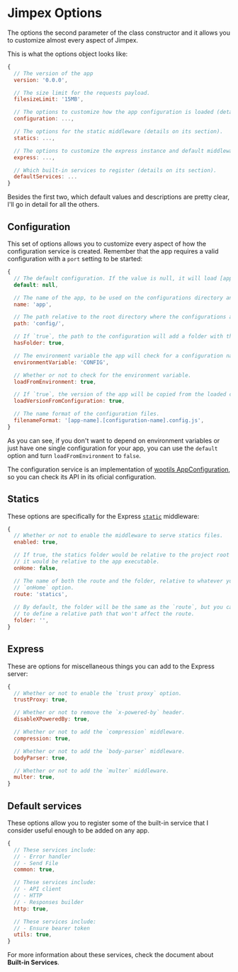 # Jimpex Options

The options the second parameter of the class constructor and it allows you to customize almost every aspect of Jimpex.

This is what the options object looks like:

```js
{
  // The version of the app
  version: '0.0.0',

  // The size limit for the requests payload.
  filesizeLimit: '15MB',

  // The options to customize how the app configuration is loaded (details on its section).
  configuration: ...,

  // The options for the static middleware (details on its section).
  statics: ...,

  // The options to customize the express instance and default middlewares (details on its section).
  express: ...,

  // Which built-in services to register (details on its section).
  defaultServices: ...
}
```

Besides the first two, which default values and descriptions are pretty clear, I'll go in detail for all the others.

## Configuration

This set of options allows you to customize every aspect of how the configuration service is created. Remember that the app requires a valid configuration with a `port` setting to be started:

```js
{
  // The default configuration. If the value is null, it will load [app-name].config.js
  default: null,

  // The name of the app, to be used on the configurations directory and filenames.
  name: 'app',

  // The path relative to the root directory where the configurations are located.
  path: 'config/',

  // If `true`, the path to the configuration will add a folder with the name of the app.
  hasFolder: true,

  // The environment variable the app will check for a configuration name.
  environmentVariable: 'CONFIG',

  // Whether or not to check for the environment variable.
  loadFromEnvironment: true,

  // If `true`, the version of the app will be copied from the loaded configuration.
  loadVersionFromConfiguration: true,

  // The name format of the configuration files.
  filenameFormat: '[app-name].[configuration-name].config.js',
}
```

As you can see, if you don't want to depend on environment variables or just have one single configuration for your app, you can use the `default` option and turn `loadFromEnvironment` to `false`.

The configuration service is an implementation of [wootils AppConfiguration](https://github.com/homer0/wootils/blob/master/documents/node/appConfiguration.md), so you can check its API in its oficial configuration.

## Statics

These options are specifically for the Express [`static`](https://github.com/expressjs/serve-static) middleware:

```js
{
  // Whether or not to enable the middleware to serve statics files.
  enabled: true,

  // If true, the statics folder would be relative to the project root directory, otherwise,
  // it would be relative to the app executable.
  onHome: false,

  // The name of both the route and the folder, relative to whatever you defined with the
  // `onHome` option.
  route: 'statics',
  
  // By default, the folder will be the same as the `route`, but you can use this option
  // to define a relative path that won't affect the route.
  folder: '',
}
```

## Express

These are options for miscellaneous things you can add to the Express server:

```js
{
  // Whether or not to enable the `trust proxy` option.
  trustProxy: true,

  // Whether or not to remove the `x-powered-by` header.
  disableXPoweredBy: true,

  // Whether or not to add the `compression` middleware.
  compression: true,

  // Whether or not to add the `body-parser` middleware.
  bodyParser: true,

  // Whether or not to add the `multer` middleware.
  multer: true,
}
```

## Default services

These options allow you to register some of the built-in service that I consider useful enough to be added on any app.

```js
{
  // These services include:
  // - Error handler
  // - Send File
  common: true,

  // These services include:
  // - API client
  // - HTTP
  // - Responses builder
  http: true,

  // These services include:
  // - Ensure bearer token
  utils: true,
}
```

For more information about these services, check the document about **Built-in Services**.
